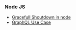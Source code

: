### Node JS
+ [Gracefull Shoutdown in node](https://blog.risingstack.com/graceful-shutdown-node-js-kubernetes/)
+ [GraphQL Use Case](http://kellysutton.com/2017/01/02/do-we-need-graphql.html)
